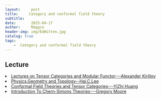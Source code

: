 ```yaml
---
layout:     post
title:     Category and conformal field theory 
subtitle:   
date:       2025-04-17
author:     Maggie
header-img: img/EdWitten.jpg
catalog: true
tags: 
    -  Category and conformal field theory 
---
```



## Lecture 



<li>
<a href="https://maggiexheuw.github.io/Conformal/(University Lecture Series) Jr. Bojko Bakalov and Alexander Kirillov - Lectures on Tensor Categories and Modular Functors-American Mathematical Society (2001).pdf">
Lectures on Tensor Categories
and Modular Functor---Alexander Kirillov
</a></li>


<li>
<a href="https://maggiexheuw.github.io/Conformal/(NATO ASI Series 238) Ian Affleck (auth.), H. C. Lee (eds.) - Physics, Geometry and Topology-Springer US (1990).pdf">
Physics,Geometry and Topology--Hai.C.Lee
</a></li>


<li>
<a href="https://maggiexheuw.github.io/Conformal/(Mathematical Lectures from Peking University) N. Andruskiewitsch, I. Angiono (auth.), Chengming Bai, Jürgen Fuchs, Yi-Zhi Huang, Liang Kong, Ingo Runkel, Christoph Schweigert (eds.) - Conformal Field.pdf">
Conformal Field
Theories and Tensor
Categories---YiZhi Huang
</a></li>



<li>
<a href="https://maggiexheuw.github.io/Conformal/TASI-ChernSimons-StudentNotes (3).pdf">
Introduction To Chern-Simons Theories---Gregory Moore
</a></li>